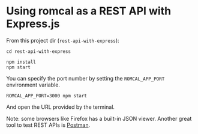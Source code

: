 # Using romcal as a REST API with Express.js

From this project dir (`rest-api-with-express`):

```shell
cd rest-api-with-express

npm install
npm start
```

You can specify the port number by setting the `ROMCAL_APP_PORT` environment variable.

```shell
ROMCAL_APP_PORT=3000 npm start
```

And open the URL provided by the terminal.

Note: some browsers like Firefox has a built-in JSON viewer.
Another great tool to test REST APIs is [Postman](https://www.postman.com/).
